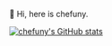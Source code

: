 




👋 Hi,  here is chefuny.


[![chefuny's GitHub stats](https://github-readme-stats.vercel.app/api?username=chefuny&show_icons=true&theme=solarized-dark)](https://github.com/chefuny) 
<!--
## Hi there 






BlockChain Maximalism, [RoochNetwork](https://github.com/rooch-network)|[Starcoin](https://github.com/starcoinorg)|[Move](https://github.com/move-language) Developer.


1. Twitter: [@jolestar](https://twitter.com/jolestar)
2. Telegram: [jolestar](https://t.me/jolestar)





**chefuny/chefuny** is a ✨ _special_ ✨ repository because its `README.md` (this file) appears on your GitHub profile.

Here are some ideas to get you started:

- 🔭 I’m currently working on ...
- 🌱 I’m currently learning ...
- 👯 I’m looking to collaborate on ...
- 🤔 I’m looking for help with ...
- 💬 Ask me about ...
- 📫 How to reach me: ...
- 😄 Pronouns: ...
- ⚡ Fun fact: ...
-->
